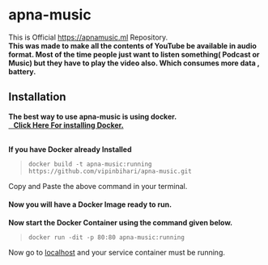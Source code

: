 # apna-music
This is Official https://apnamusic.ml Repository.</br>
**This was made to make all the contents of YouTube be available in audio format. Most of the time people just want to listen something( Podcast or Music) but they have to play the video also. Which consumes more data , battery.**
<h2>Installation </h2>
  <b>The best way to use apna-music is using docker.</br><a href='https://docs.docker.com/install/'>&nbsp;&nbsp;&nbsp;Click Here For installing Docker.</a> </b></br></br>
  
<b>If you have Docker already Installed </b>

  > ```docker build -t apna-music:running https://github.com/vipinbihari/apna-music.git```
  <p>Copy and Paste the above command in your terminal.</p>
<h4>Now you will have a Docker Image ready to run.</h4>
<b>Now start the Docker Container using the command given below.</b>

> ```docker run -dit -p 80:80 apna-music:running```
<p>Now go to <a href="http://localhost">localhost</a> and your service container must be running.</p>
